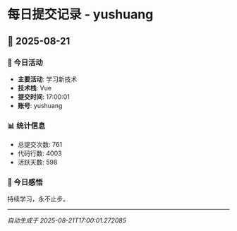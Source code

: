 # 每日提交记录 - yushuang

## 📅 2025-08-21

### 🎯 今日活动
- **主要活动**: 学习新技术
- **技术栈**: Vue
- **提交时间**: 17:00:01
- **账号**: yushuang

### 📊 统计信息
- 总提交次数: 761
- 代码行数: 4003
- 活跃天数: 598

### 💭 今日感悟
持续学习，永不止步。

---
*自动生成于 2025-08-21T17:00:01.272085*
